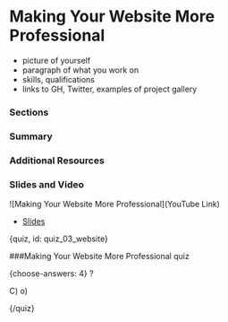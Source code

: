# Making Your Website More Professional

- picture of yourself
- paragraph of what you work on
- skills, qualifications
- links to GH, Twitter, examples of project gallery


### Sections

### Summary

### Additional Resources



### Slides and Video

![Making Your Website More Professional](YouTube Link)

* [Slides](https://drive.google.com/open?id=1mIrb5R60b20WdUb2wjHstb1W0fky-DUgu_rW6yP0C70)


{quiz, id: quiz_03_website}

###Making Your Website More Professional quiz

{choose-answers: 4}
? 

C) 
o)

{/quiz}

